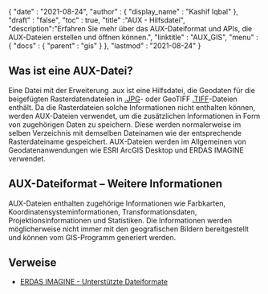 {
  "date" : "2021-08-24",
  "author" : {
    "display_name" : "Kashif Iqbal"
},
  "draft" : "false",
  "toc" : true,
  "title" :"AUX - Hilfsdatei",
  "description":"Erfahren Sie mehr über das AUX-Dateiformat und APIs, die AUX-Dateien erstellen und öffnen können.",
  "linktitle" : "AUX_GIS",
  "menu" : {
    "docs" : {
      "parent" : "gis"
}
},
  "lastmod" : "2021-08-24"
}

## Was ist eine AUX-Datei?

Eine Datei mit der Erweiterung .aux ist eine Hilfsdatei, die Geodaten für die beigefügten Rasterdatendateien in [.JPG](/de/image/jpeg/)- oder GeoTIFF [.TIFF](/de/image/tiff/)-Dateien enthält. Da die Rasterdateien solche Informationen nicht enthalten können, werden AUX-Dateien verwendet, um die zusätzlichen Informationen in Form von zugehörigen Daten zu speichern. Diese werden normalerweise im selben Verzeichnis mit demselben Dateinamen wie der entsprechende Rasterdateiname gespeichert. AUX-Dateien werden im Allgemeinen von Geodatenanwendungen wie ESRI ArcGIS Desktop und ERDAS IMAGINE verwendet.

## AUX-Dateiformat – Weitere Informationen

AUX-Dateien enthalten zugehörige Informationen wie Farbkarten, Koordinatensysteminformationen, Transformationsdaten, Projektionsinformationen und Statistiken. Die Informationen werden möglicherweise nicht immer mit den geografischen Bildern bereitgestellt und können vom GIS-Programm generiert werden.

## Verweise

* [ERDAS IMAGINE - Unterstützte Dateiformate](https://www.hexagongeospatial.com/products/power-portfolio/erdas-imagine#imagine-technical-documents)

